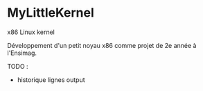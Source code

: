 # MyLittleKernel
x86 Linux kernel

Développement d'un petit noyau x86 comme projet de 2e année à l'Ensimag.

TODO :
- historique lignes output
